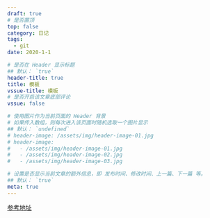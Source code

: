```yaml
---
draft: true
# 是否置顶
top: false
category: 日记
tags:
  - git
date: 2020-1-1

# 是否在 Header 显示标题
## 默认： `true`
header-title: true
title: 模板
vssue-title: 模板
# 是否开启该文章底部评论
vssue: false

# 使用图片作为当前页面的 Header 背景
# 如果传入数组，则每次进入该页面时随机选取一个图片显示
## 默认： `undefined`
# header-image: /assets/img/header-image-01.jpg
# header-image:
#   - /assets/img/header-image-01.jpg
#   - /assets/img/header-image-02.jpg
#   - /assets/img/header-image-03.jpg

# 设置是否显示当前文章的额外信息，即 发布时间、修改时间、上一篇、下一篇 等。
## 默认： `true`
meta: true
---
```

[参考地址](https://vuepress-theme-meteorlxy.meteorlxy.cn/posts/2019/02/26/theme-guide-zh.html#%E5%B1%85%E4%B8%AD%E8%AF%AD%E6%B3%95)